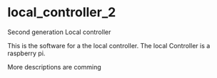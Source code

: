 # local_controller_2
Second generation Local controller

This is the software for a the local controller.  The local Controller is a raspberry pi.

More descriptions are comming
